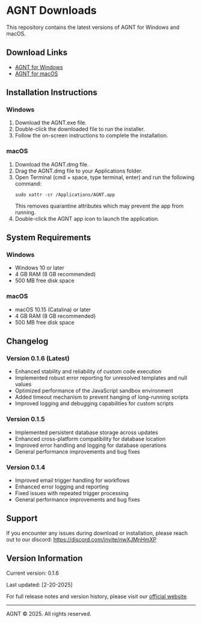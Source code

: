 # AGNT Downloads

This repository contains the latest versions of AGNT for Windows and macOS.

## Download Links

- [AGNT for Windows](https://agnt.gg/downloads/AGNT-0.1.6.exe)
- [AGNT for macOS](https://agnt.gg/downloads/AGNT-0.1.6-arm64.dmg)

## Installation Instructions

### Windows
1. Download the AGNT.exe file.
2. Double-click the downloaded file to run the installer.
3. Follow the on-screen instructions to complete the installation.

### macOS
1. Download the AGNT.dmg file.
2. Drag the AGNT.dmg file to your Applications folder.
3. Open Terminal (cmd + space, type terminal, enter) and run the following command:
   ```
   sudo xattr -cr /Applications/AGNT.app
   ```
   This removes quarantine attributes which may prevent the app from running.
4. Double-click the AGNT app icon to launch the application.

## System Requirements

### Windows
- Windows 10 or later
- 4 GB RAM (8 GB recommended)
- 500 MB free disk space

### macOS
- macOS 10.15 (Catalina) or later
- 4 GB RAM (8 GB recommended)
- 500 MB free disk space

## Changelog

### Version 0.1.6 (Latest)
- Enhanced stability and reliability of custom code execution
- Implemented robust error reporting for unresolved templates and null values
- Optimized performance of the JavaScript sandbox environment
- Added timeout mechanism to prevent hanging of long-running scripts
- Improved logging and debugging capabilities for custom scripts

### Version 0.1.5
- Implemented persistent database storage across updates
- Enhanced cross-platform compatibility for database location
- Improved error handling and logging for database operations
- General performance improvements and bug fixes

### Version 0.1.4
- Improved email trigger handling for workflows
- Enhanced error logging and reporting
- Fixed issues with repeated trigger processing
- General performance improvements and bug fixes

## Support

If you encounter any issues during download or installation, please reach out to our discord: https://discord.com/invite/nwXJMnHmXP

## Version Information

Current version: 0.1.6

Last updated: [2-20-2025]

For full release notes and version history, please visit our [official website](https://agnt.gg/).

---

AGNT © 2025. All rights reserved.
